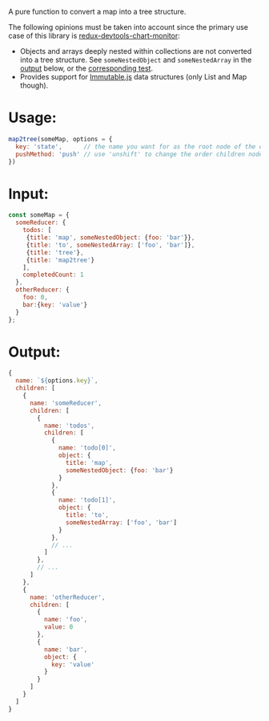 A pure function to convert a map into a tree structure.

The following opinions must be taken into account since the primary use case of this library is [redux-devtools-chart-monitor](https://github.com/romseguy/redux-devtools-chart-monitor):

- Objects and arrays deeply nested within collections are not converted into a tree structure. See `someNestedObject` and `someNestedArray` in the [output](https://github.com/romseguy/map2tree#output) below, or the [corresponding test](https://github.com/romseguy/map2tree/blob/master/test/map2tree.js#L140).
- Provides support for [Immutable.js](https://github.com/facebook/immutable-js) data structures (only List and Map though).


# Usage:


```javascript
map2tree(someMap, options = {
  key: 'state',      // the name you want for as the root node of the output tree
  pushMethod: 'push' // use 'unshift' to change the order children nodes are added
})
```

# Input:

```javascript
const someMap = {
  someReducer: {
    todos: [
     {title: 'map', someNestedObject: {foo: 'bar'}},
     {title: 'to', someNestedArray: ['foo', 'bar']},
     {title: 'tree'},
     {title: 'map2tree'}
    ],
    completedCount: 1
  },
  otherReducer: {
    foo: 0,
    bar:{key: 'value'}
  }
};
```

# Output:

```javascript
{
  name: `${options.key}`,
  children: [
    {
      name: 'someReducer',
      children: [
        {
          name: 'todos',
          children: [
            {
              name: 'todo[0]',
              object: {
                title: 'map',
                someNestedObject: {foo: 'bar'}
              }
            },
            {
              name: 'todo[1]',
              object: {
                title: 'to',
                someNestedArray: ['foo', 'bar']
              }
            },
            // ...
          ]
        },
        // ...
      ]
    },
    {
      name: 'otherReducer',
      children: [
        {
          name: 'foo',
          value: 0
        },
        {
          name: 'bar',
          object: {
            key: 'value'
          }
        }
      ]
    }
  ]
}
```
